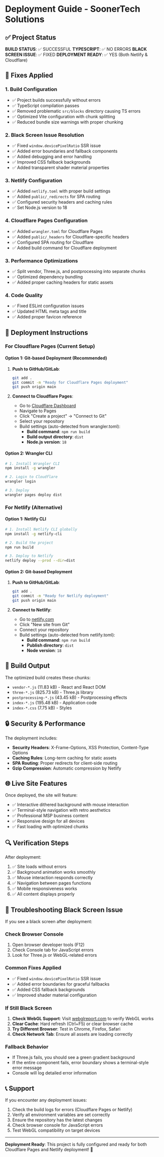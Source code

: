 # Deployment Guide - SoonerTech Solutions

## ✅ Project Status

**BUILD STATUS**: ✅ SUCCESSFUL
**TYPESCRIPT**: ✅ NO ERRORS
**BLACK SCREEN ISSUE**: ✅ FIXED
**DEPLOYMENT READY**: ✅ YES (Both Netlify & Cloudflare)

## 🔧 Fixes Applied

### 1. Build Configuration
- ✅ Project builds successfully without errors
- ✅ TypeScript compilation passes
- ✅ Removed problematic `src/blocks` directory causing TS errors
- ✅ Optimized Vite configuration with chunk splitting
- ✅ Reduced bundle size warnings with proper chunking

### 2. Black Screen Issue Resolution
- ✅ Fixed `window.devicePixelRatio` SSR issue
- ✅ Added error boundaries and fallback components
- ✅ Added debugging and error handling
- ✅ Improved CSS fallback backgrounds
- ✅ Added transparent shader material properties

### 3. Netlify Configuration
- ✅ Added `netlify.toml` with proper build settings
- ✅ Added `public/_redirects` for SPA routing
- ✅ Configured security headers and caching rules
- ✅ Set Node.js version to 18

### 4. Cloudflare Pages Configuration
- ✅ Added `wrangler.toml` for Cloudflare Pages
- ✅ Added `public/_headers` for Cloudflare-specific headers
- ✅ Configured SPA routing for Cloudflare
- ✅ Added build command for Cloudflare deployment

### 3. Performance Optimizations
- ✅ Split vendor, Three.js, and postprocessing into separate chunks
- ✅ Optimized dependency bundling
- ✅ Added proper caching headers for static assets

### 4. Code Quality
- ✅ Fixed ESLint configuration issues
- ✅ Updated HTML meta tags and title
- ✅ Added proper favicon reference

## 🚀 Deployment Instructions

### For Cloudflare Pages (Current Setup)

#### Option 1: Git-based Deployment (Recommended)
1. **Push to GitHub/GitLab**:
   ```bash
   git add .
   git commit -m "Ready for Cloudflare Pages deployment"
   git push origin main
   ```

2. **Connect to Cloudflare Pages**:
   - Go to [Cloudflare Dashboard](https://dash.cloudflare.com)
   - Navigate to Pages
   - Click "Create a project" → "Connect to Git"
   - Select your repository
   - Build settings (auto-detected from wrangler.toml):
     - **Build command**: `npm run build`
     - **Build output directory**: `dist`
     - **Node.js version**: `18`

#### Option 2: Wrangler CLI
```bash
# 1. Install Wrangler CLI
npm install -g wrangler

# 2. Login to Cloudflare
wrangler login

# 3. Deploy
wrangler pages deploy dist
```

### For Netlify (Alternative)

#### Option 1: Netlify CLI
```bash
# 1. Install Netlify CLI globally
npm install -g netlify-cli

# 2. Build the project
npm run build

# 3. Deploy to Netlify
netlify deploy --prod --dir=dist
```

#### Option 2: Git-based Deployment
1. **Push to GitHub/GitLab**:
   ```bash
   git add .
   git commit -m "Ready for Netlify deployment"
   git push origin main
   ```

2. **Connect to Netlify**:
   - Go to [netlify.com](https://netlify.com)
   - Click "New site from Git"
   - Connect your repository
   - Build settings (auto-detected from netlify.toml):
     - **Build command**: `npm run build`
     - **Publish directory**: `dist`
     - **Node version**: `18`

## 📁 Build Output

The optimized build creates these chunks:
- `vendor-*.js` (11.83 kB) - React and React DOM
- `three-*.js` (825.73 kB) - Three.js library
- `postprocessing-*.js` (43.45 kB) - Postprocessing effects
- `index-*.js` (195.48 kB) - Application code
- `index-*.css` (7.75 kB) - Styles

## 🔒 Security & Performance

The deployment includes:
- **Security Headers**: X-Frame-Options, XSS Protection, Content-Type Options
- **Caching Rules**: Long-term caching for static assets
- **SPA Routing**: Proper redirects for client-side routing
- **Gzip Compression**: Automatic compression by Netlify

## 🌐 Live Site Features

Once deployed, the site will feature:
- ✅ Interactive dithered background with mouse interaction
- ✅ Terminal-style navigation with retro aesthetics
- ✅ Professional MSP business content
- ✅ Responsive design for all devices
- ✅ Fast loading with optimized chunks

## 🔍 Verification Steps

After deployment:
1. ✅ Site loads without errors
2. ✅ Background animation works smoothly
3. ✅ Mouse interaction responds correctly
4. ✅ Navigation between pages functions
5. ✅ Mobile responsiveness works
6. ✅ All content displays properly

## 🐛 Troubleshooting Black Screen Issue

If you see a black screen after deployment:

### Check Browser Console
1. Open browser developer tools (F12)
2. Check Console tab for JavaScript errors
3. Look for Three.js or WebGL-related errors

### Common Fixes Applied
- ✅ Fixed `window.devicePixelRatio` SSR issue
- ✅ Added error boundaries for graceful fallbacks
- ✅ Added CSS fallback backgrounds
- ✅ Improved shader material configuration

### If Still Black Screen
1. **Check WebGL Support**: Visit [webglreport.com](https://webglreport.com) to verify WebGL works
2. **Clear Cache**: Hard refresh (Ctrl+F5) or clear browser cache
3. **Try Different Browser**: Test in Chrome, Firefox, Safari
4. **Check Network Tab**: Ensure all assets are loading correctly

### Fallback Behavior
- If Three.js fails, you should see a green gradient background
- If the entire component fails, error boundary shows a terminal-style error message
- Console will log detailed error information

## 📞 Support

If you encounter any deployment issues:
1. Check the build logs for errors (Cloudflare Pages or Netlify)
2. Verify all environment variables are set correctly
3. Ensure the repository has the latest changes
4. Check browser console for JavaScript errors
5. Test WebGL compatibility on target devices

---

**Deployment Ready**: This project is fully configured and ready for both Cloudflare Pages and Netlify deployment! 🚀

